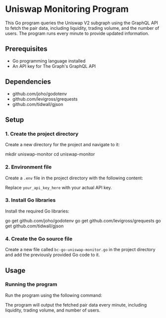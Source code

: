 # Uniswap Monitoring Program

This Go program queries the Uniswap V2 subgraph using the GraphQL API to fetch the pair data, including liquidity, trading volume, and the number of users. The program runs every minute to provide updated information.

## Prerequisites

- Go programming language installed
- An API key for The Graph's GraphQL API

## Dependencies

- github.com/joho/godotenv
- github.com/levigross/grequests
- github.com/tidwall/gjson

## Setup

### 1. Create the project directory

Create a new directory for the project and navigate to it:

mkdir uniswap-monitor
cd uniswap-monitor


### 2. Environment file

Create a `.env` file in the project directory with the following content:

Replace `your_api_key_here` with your actual API key.

### 3. Install Go libraries

Install the required Go libraries:

go get github.com/joho/godotenv
go get github.com/levigross/grequests
go get github.com/tidwall/gjson


### 4. Create the Go source file

Create a new file called `bc-go-uniswap-monitor.go` in the project directory and add the previously provided Go code to it.

## Usage

### Running the program

Run the program using the following command:


The program will output the fetched pair data every minute, including liquidity, trading volume, and number of users.
